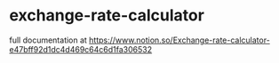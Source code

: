 # exchange-rate-calculator

full documentation at
https://www.notion.so/Exchange-rate-calculator-e47bff92d1dc4d469c64c6d1fa306532
